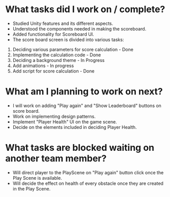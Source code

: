 # What tasks did I work on / complete?

- Studied Unity features and its different aspects.
- Understood the components needed in making the scoreboard.
- Added functionality for Scoreboard UI.
- The score board screen is divided into various tasks:

1.  Deciding various parameters for score calculation - Done
2.  Implementing the calculation code - Done
3.  Deciding a background theme - In Progress
4.  Add animations - In progress
5.  Add script for score calculation - Done

# What am I planning to work on next?

- I will work on adding "Play again" and "Show Leaderboard" buttons on score board.
- Work on implementing design patterns.
- Implement "Player Health" UI on the game scene.
- Decide on the elements included in deciding Player Health.

# What tasks are blocked waiting on another team member?

- Will direct player to the PlayScene on "Play again" button click once the Play Scene is available.
- Will decide the effect on health of every obstacle once they are created in the Play Scene.
